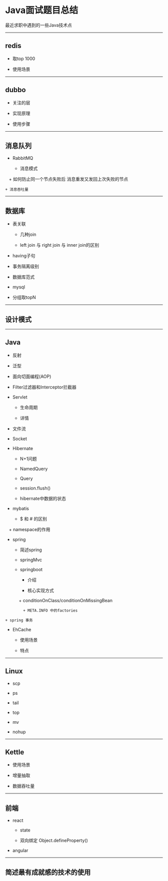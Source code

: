 # Java面试题目总结

最近求职中遇到的一些Java技术点

---

## redis

- 取top 1000

- 使用场景

---

## dubbo

- 关注的层

- 实现原理

- 使用步骤

---

## 消息队列

- RabbitMQ

    + 消息模式

    + 如何防止同一个节点失败后 消息重发又发回上次失败的节点

    + 消息吞吐量

---

## 数据库

- 表关联

    + 几种join

    + left join 与 right join 与 inner join的区别

- having子句

- 事务隔离级别

- 数据库范式

- mysql

- 分组取topN

---

## 设计模式

---

## Java

- 反射

- 泛型

- 面向切面编程(AOP)

- Filter过滤器和Interceptor拦截器

- Servlet

    + 生命周期

    + 详情

- 文件流

- Socket

- Hibernate 

    + N+1问题

    + NamedQuery

    + Query

    + session.flush()

    + hibernate中数据的状态

- mybatis

    + $ 和 # 的区别
    
    + namespace的作用

- spring

    + 简述spring

    + springMvc

    + springboot

        - 介绍

        - 核心实现方式 

            + conditionOnClass/conditionOnMissingBean

            + META.INFO 中的factories 

    + spring 事务

- EhCache

    + 使用场景

    + 特点

---

## Linux

- scp

- ps

- tail

- top

- mv

- nohup

---

## Kettle

- 使用场景

- 增量抽取

- 数据吞吐量

---

## 前端

- react

  + state

  + 双向绑定 Object.defineProperty()

- angular

---

## 简述最有成就感的技术的使用
